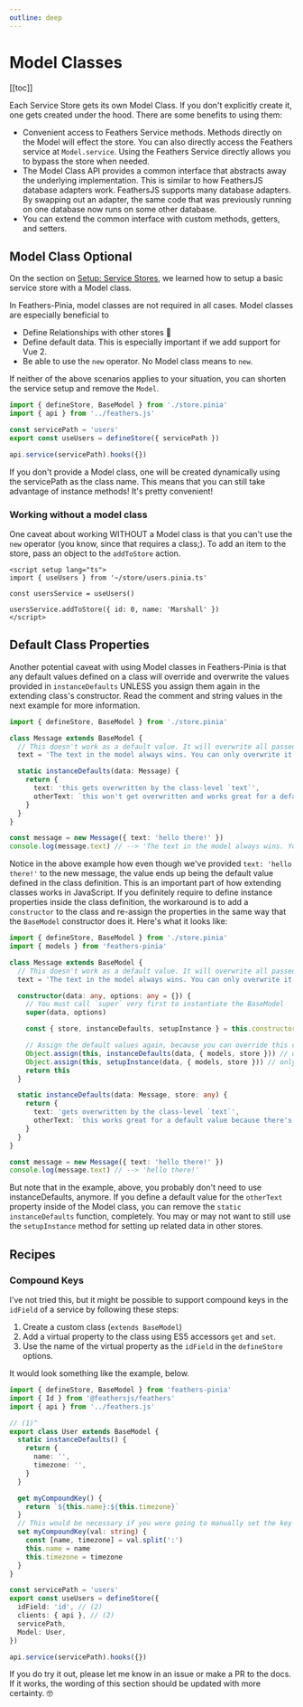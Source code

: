 ```yaml
---
outline: deep
---
```


# Model Classes

[[toc]]

Each Service Store gets its own Model Class. If you don't explicitly create it, one gets created under the hood. There are some benefits to using them:

- Convenient access to Feathers Service methods. Methods directly on the Model will effect the store. You can also directly access the Feathers service at `Model.service`. Using the Feathers Service directly allows you to bypass the store when needed.
- The Model Class API provides a common interface that abstracts away the underlying implementation. This is similar to how FeathersJS database adapters work. FeathersJS supports many database adapters. By swapping out an adapter, the same code that was previously running on one database now runs on some other database.
- You can extend the common interface with custom methods, getters, and setters.

## Model Class Optional

On the section on [Setup: Service Stores](./setup#service-stores), we learned how to setup a basic service store with a Model class.

In Feathers-Pinia, model classes are not required in all cases. Model classes are especially beneficial to

- Define Relationships with other stores 🥰
- Define default data. This is especially important if we add support for Vue 2.
- Be able to use the `new` operator. No Model class means to `new`.

If neither of the above scenarios applies to your situation, you can shorten the service setup and remove the `Model`.

```ts
import { defineStore, BaseModel } from './store.pinia'
import { api } from '../feathers.js'

const servicePath = 'users'
export const useUsers = defineStore({ servicePath })

api.service(servicePath).hooks({})
```

If you don't provide a Model class, one will be created dynamically using the servicePath as the class name. This means that you can still take advantage of instance methods! It's pretty convenient!

### Working without a model class

One caveat about working WITHOUT a Model class is that you can't use the `new` operator (you know, since that requires a class;). To add an item to the store, pass an object to the `addToStore` action.

```vue
<script setup lang="ts">
import { useUsers } from '~/store/users.pinia.ts'

const usersService = useUsers()

usersService.addToStore({ id: 0, name: 'Marshall' })
</script>
```

## Default Class Properties

Another potential caveat with using Model classes in Feathers-Pinia is that any default values defined on a class will override and overwrite the values provided in `instanceDefaults` UNLESS you assign them again in the extending class's constructor. Read the comment and string values in the next example for more information.

```ts
import { defineStore, BaseModel } from './store.pinia'

class Message extends BaseModel {
  // This doesn't work as a default value. It will overwrite all passed-in values and always be this value.
  text = 'The text in the model always wins. You can only overwrite it after instantiation'

  static instanceDefaults(data: Message) {
    return {
      text: 'this gets overwritten by the class-level `text`',
      otherText: `this won't get overwritten and works great for a default value`,
    }
  }
}

const message = new Message({ text: 'hello there!' })
console.log(message.text) // --> 'The text in the model always wins. You can only overwrite it after instantiation'
```

Notice in the above example how even though we've provided `text: 'hello there!'` to the new message, the value ends up being the default value defined in the class definition. This is an important part of how extending classes works in JavaScript. If you definitely require to define instance properties inside the class definition, the workaround is to add a `constructor` to the class and re-assign the properties in the same way that the `BaseModel` constructor does it. Here's what it looks like:

```ts
import { defineStore, BaseModel } from './store.pinia'
import { models } from 'feathers-pinia'

class Message extends BaseModel {
  // This doesn't work as a default value. It will overwrite all passed-in values and always be this value.
  text = 'The text in the model always wins. You can only overwrite it after instantiation'

  constructor(data: any, options: any = {}) {
    // You must call `super` very first to instantiate the BaseModel
    super(data, options)

    const { store, instanceDefaults, setupInstance } = this.constructor as typeof BaseModel

    // Assign the default values again, because you can override this class's defaults inside this class's `constructor`.
    Object.assign(this, instanceDefaults(data, { models, store })) // only needed when this class implements `instanceDefaults`
    Object.assign(this, setupInstance(data, { models, store })) // only needed when this class implements `setupInstance`
    return this
  }

  static instanceDefaults(data: Message, store: any) {
    return {
      text: 'gets overwritten by the class-level `text`',
      otherText: `this works great for a default value because there's not a default initialized at the class level. But this could also be moved into the class definition`,
    }
  }
}

const message = new Message({ text: 'hello there!' })
console.log(message.text) // --> 'hello there!'
```

But note that in the example, above, you probably don't need to use instanceDefaults, anymore. If you define a default value for the `otherText` property inside of the Model class, you can remove the `static instanceDefaults` function, completely. You may or may not want to still use the `setupInstance` method for setting up related data in other stores.

## Recipes

### Compound Keys

I've not tried this, but it might be possible to support compound keys in the `idField` of a service by following these steps:

1. Create a custom class (`extends BaseModel`)
2. Add a virtual property to the class using ES5 accessors `get` and `set`.
3. Use the name of the virtual property as the `idField` in the `defineStore` options.

It would look something like the example, below.

```ts
import { defineStore, BaseModel } from 'feathers-pinia'
import { Id } from '@feathersjs/feathers'
import { api } from '../feathers.js'

// (1)^
export class User extends BaseModel {
  static instanceDefaults() {
    return {
      name: '',
      timezone: '',
    }
  }

  get myCompoundKey() {
    return `${this.name}:${this.timezone}`
  }
  // This would be necessary if you were going to manually set the key on the frontend.
  set myCompoundKey(val: string) {
    const [name, timezone] = val.split(':')
    this.name = name
    this.timezone = timezone
  }
}

const servicePath = 'users'
export const useUsers = defineStore({
  idField: 'id', // (2)
  clients: { api }, // (2)
  servicePath,
  Model: User,
})

api.service(servicePath).hooks({})
```

If you do try it out, please let me know in an issue or make a PR to the docs. If it works, the wording of this section should be updated with more certainty. 🤓
